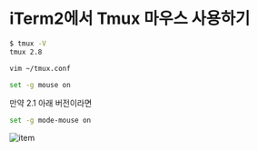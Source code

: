 # iTerm2에서 Tmux 마우스 사용하기


```bash
$ tmux -V
tmux 2.8
```

```bash
vim ~/tmux.conf
```

```bash
set -g mouse on
```

만약 2.1 아래 버전이라면

```bash
set -g mode-mouse on
```


![item](./images/iterm.png)